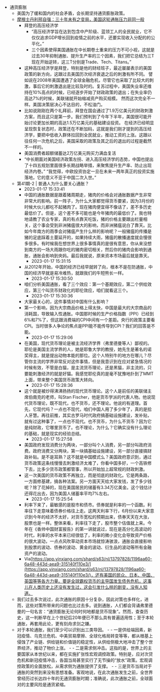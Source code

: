 - 通货膨胀
    - 美国为了缓和国内的社会矛盾，会长期坚持通货膨胀政策。
    - [ 摩根士丹利邢自强：三十年未有之变局，美国这轮通胀压力非同一般 ](https://mp.weixin.qq.com/s?__biz=MjM5NzAwMzU0MA%3D%3D&mid=2247522678&idx=2&sn=8a0ea57bf326815344f5aa959b05d95e&scene=45&ascene=0&devicetype=android-29&version=2800015d&nettype=WIFI&abtest_cookie=AAACAA%3D%3D&lang=zh_CN&exportkey=Af0JvqyMFgMWZddZSJMBwc8%3D&pass_ticket=%2BitxcsG5RpfutCKDbEMb9IkrbowWUDnzQ2Dp6VMRpSuUARNpRCyNyPWRKDwgtV3a&wx_header=1)
        - 拜登的高压经济学
            - “高压经济学旨在达到包含中产阶级、蓝领工人的全民就业，它不仅仅追求GDP增长回到疫情之前的水平，还要实现收入分配的的公平化。”
            - 三个因素使得美国通胀在中长期卷土重来的压力不可小视，这就是过去30年抑制通胀、提升生产率的三个因素，我们把它总结为三T现在开始逆转，这三T分别是Trade、Tech、Titans。”
        - 这种高压经济学是拜登，特别是他的财经班子，最近屡屡表示的美国政策的新方向，这跟过去美国历次经济衰退之后的刺激有所不同。  譬如说在2008年美国遭遇了全球金融危机，尽管它也采取了比较大的刺激，事后它的刺激退出是比较及时的。复苏过程中，美国失业率还维持在10%高点的时候，已经逐步开始了财政政策的退出；在失业率仍高达7%的时候，美联储就开始缩减资产购买规模。  然而这次完全不一样。美国决策层决心不达目的，不松油门。
        - 比如说刚刚在两个礼拜前，拜登在国会通过了1.9万亿美元的财政刺激方案，而且这只是第一步。我们预判到了今年下半年，美国很可能开始讨论更加长期的高达1.5万亿美元的基础建设投资。  在经济已经明显呈现恢复状态时，政策还在不断加码，这就是我们刚才提到的高压经济学，要把中低收入群体拉回到全民就业，推动工资的上涨。这跟以往任何一次危机之后，美国采取的政策及其之后的退出的过程是截然不一样的。
        - 美国消费者超额储蓄达2万亿美元购买力满血复活
        - “中长期面对美国经济政策左拐、进入高压经济学的态势，中国也提出了十四五规划里面很多长期战略举措，来聚焦提升生产率、防止出现经济内卷。”  “我觉得，中欧投资协定一旦在未来一两年真正的投资实施落地，它的意义不亚于中国二次入世。”
    - 第41期-2 | 普通人为什么要关心通胀？
        - 2023-01-17 15:33:41         
        - 中国的通胀数据是跟着猪周期走，猪肉的价格会对通胀数据产生非常非常大的影响。前一阵子，为什么大家都觉得货币要紧，因为3月份的时候大伙儿都吃不起猪肉了。现在猪肉便宜得不像话了，差不多历史最低价了。但是，这个差不多可能也是今年猪肉的最低价了。我也特地请教了农业专家，真的有点靠天吃饭，猪的价格主要跟出栏量相关，这个事会受到非洲猪瘟很大的影响，而非洲猪瘟说白了靠天。比如今年南方的雨季会对猪瘟产生什么样的影响呢？一般猪瘟的传播是猪的足底踩着土蔓延开的，如果持续大雨，猪瘟的散播速度就会慢很多很多。有时候我在想世界上很多事情真的是很有意思，你从来没想到南方的一场大雨跟你吃的猪肉密切相关，然后你的猪肉会影响到通胀，通胀会影响到央妈。最后我就说，原来资本市场最后就是靠天。
            - 2023-01-17 15:31:15         
        - 从2012年开始，中国的经济已经早就转了向，根本不是在防通胀，中国的经济早就是易冷难热，就跟我们的牛短熊长一样。
            - 2023-01-17 15:30:50         
        - 咱们分析美国通胀，看了三个效应：第一个基期效应，第二个供给效应，第三个叫货币财政化的耶伦效应，咱们就看这三个。
            - 2023-01-17 15:30:36         
        - 大家最关心的，这件事情对中国有什么影响？
        - 第一个影响，因为大宗商品价格上得太快，中国是最大的大宗商品的消耗国，导致输入性通胀。中国那时候的生产价格指数（PPI）已经到6%和7%了，但这跟消费端的CPI中间有一个差距。央行的政策主要看CPI。当时很多人争论的焦点是PPI能不能传导到CPI？我们的回答是不能。
            - 2023-01-17 15:29:06         
        - 在美国，现代货币理论是被主流经济学界（弗里德曼等人）鄙视的。耶伦是美国主流学界的人，她是耶鲁大学的教授，她先生是著名的诺奖得主，就是提出动物本能的那位。这个人特别牛的地方在哪儿？尽管你主流的学界非常反对这件事情，但是我意识到在应对紧急情况的时候有效，不管是白猫，是主流货币理论，还是黑猫，非主流的，只要能刺激经济的就是好猫。我感觉耶伦真的是毫不犹豫地扑到了MMT上面，带来整个美国货币政策大转向。
            - 2023-01-17 15:28:36         
        - 这个就是被炒得沸沸扬扬的现代货币理论。这个人是前任的美联储主席伯南克的老师，叫Stan Fischer，他是货币学派的代表人物。他说现代货币理论，既不现代，也不货币，还不理论。他说的有道理。首先，它现代吗？一点也不现代，咱们中国人用了多少年了，真的是拾人牙慧。再往前推，其实古罗马时代政府搞基础设施建设，发补贴，就有过这种事了，一点也不现代。也不货币，为什么不货币？因为它是纯财政，它哪里货币了。也不理论，为什么？它确实没有什么理论的基础，就是现实的经验总结。
            - 2023-01-17 15:27:58         
        - 美国政府发现消费分为两块，一部分叫个人消费，另一部分叫政府消费。政府消费又分两块，第一块搞基础设施建设，另一部分直接搞财政补贴。是不是耳熟？这不就是中国模式么？美国政府意识到，通过货币政策这条线慢慢去刺激经济太难了，你看中国多好，一个高铁修下去，比多少货币政策都管事，所以开始加上超常规的财政刺激。
        - 这一次美国的货币政策不再独立，而是彻底的财政化。它是两条路，一方面修基建，搞各种法案。另一方面天天给大家发钱，发了多少钱呢？除了花掉的，现在美国居民的储蓄有3.34万亿美金。这个钱估计还得花出去，因为美国人储蓄率平均7%左右。
            - 2023-01-17 15:25:54         
        - 利率下来了，最敏感的是股市和债市。债券就是利率的一个函数。利率往下走意味着债券价格往上走。这两天利率下行，6月份以来大家意识到今年的经济不太好，对货币宽松的预期出来，债券天天在大涨，股票也是一样。整体来看，利率往下走了，股市整个估值就上来。今年在《香帅中国财富报告》的第一讲就说过，现在是高分化高波动的时代，利率的水平本来已经很低了，利率的微小变化会导致资产价格的很大波动，一点点风吹草动资本市场就惊涛骇浪，通胀会直接影响到股票的波动、债券的波动、黄金的波动、衍生品的波动等所有金融资产的波动。
        - Via[https://app.yinxiang.com/shard/s63/nl/13797828/1196aa60-6a48-443d-aea9-315140f110e3/](https://app.yinxiang.com/shard/s63/nl/13797828/1196aa60-6a48-443d-aea9-315140f110e3/)，还有美国的民众、日本、中国、英国等等各方力量。要是全球霸权货币的主导国发生债务危机，这事儿在人类历史上还没有发生过，这会引发什么样的剧变，没有人知道。
    - 我们过去多次说过，此次通胀的原因十分复杂，因此对策也多样化，进而，这些对策所带来的问题也比过去多。说到通胀，人们都会背诵弗里德曼的一句名言：“通货膨胀无论何时何地都是货币现象”。然而，查查历史，这一判断早在上个世纪后20年便已不那么具有普遍适用性；至于本轮通胀，再套用此论，更有刻舟求剑之嫌。
    - 对于本轮通胀，我们至少可以识别出三类导因。 -  - 一是供给端因素，新冠疫情、乌克兰危机、中美贸易摩擦、全球化格局转变等等，都从根基上侵蚀了产业链、供给链和价值链的稳定性，从供给侧极大地冲击了整个世界经济，推动了物价上涨。 -  - 二是需求侧冲击。这指的是，世界上的主要国家从本世纪以来，都在实施扩张性宏观调控政策。特别是，应对次贷危机和新冠疫情冲击，各国当局甚至实行了无节操的“放水”政策。宏观调控政策的全面放松，从需求侧为通胀提供了支撑。 -  - 三是货币当局对于通胀的突然到来没有思想准备。客观地说，在此次通胀发生之前，全世界曾经历过长达四十年的无通货膨胀时期；准确说，此次通胀之前，全球面对的主要风险是通货紧缩。
